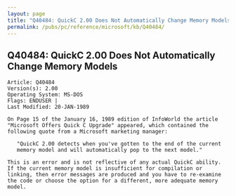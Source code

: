 ```yaml
---
layout: page
title: "Q40484: QuickC 2.00 Does Not Automatically Change Memory Models"
permalink: /pubs/pc/reference/microsoft/kb/Q40484/
---
```


## Q40484: QuickC 2.00 Does Not Automatically Change Memory Models

	Article: Q40484
	Version(s): 2.00
	Operating System: MS-DOS
	Flags: ENDUSER |
	Last Modified: 20-JAN-1989
	
	On Page 15 of the January 16, 1989 edition of InfoWorld the article
	"Microsoft Offers Quick C Upgrade" appeared, which contained the
	following quote from a Microsoft marketing manager:
	
	   "QuickC 2.00 detects when you've gotten to the end of the current
	   memory model and will automatically pop to the next model."
	
	This is an error and is not reflective of any actual QuickC ability.
	If the current memory model is insufficient for compilation or
	linking, then error messages are produced and you have to re-examine
	the code or choose the option for a different, more adequate memory
	model.
